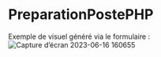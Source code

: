 # PreparationPostePHP
Exemple de visuel généré via le formulaire :
![Capture d’écran 2023-06-16 160655](https://github.com/AKrIMa59/PreparationPostePHP/assets/43475186/64e2e15d-6e44-42b5-b2b6-1aa8a890811e)
